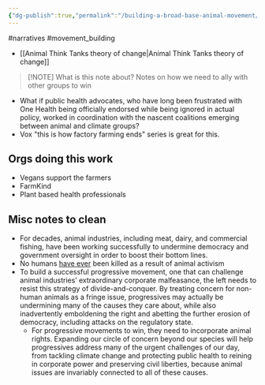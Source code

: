 ```yaml
---
{"dg-publish":true,"permalink":"/building-a-broad-base-animal-movement/","tags":["#narratives","#movement_building"],"created":"2025-10-23T17:42:47.924+01:00","updated":"2025-10-23T18:06:08.738+01:00"}
---
```


#narratives #movement_building 

- [[Animal Think Tanks theory of change\|Animal Think Tanks theory of change]]

> [!NOTE] What is this note about?
> Notes on how we need to ally with other groups to win

- What if public health advocates, who have long been frustrated with One Health being officially endorsed while being ignored in actual policy, worked in coordination with the nascent coalitions emerging between animal and climate groups?
- Vox "this is how factory farming ends" series is great for this.

## Orgs doing this work
- Vegans support the farmers
- FarmKind
- Plant based health professionals

## Misc notes to clean
- For decades, animal industries, including meat, dairy, and commercial fishing, have been working successfully to undermine democracy and government oversight in order to boost their bottom lines.
- No humans [have ever](https://theintercept.com/2019/03/23/ecoterrorism-fbi-animal-rights/) been killed as a result of animal activism
- To build a successful progressive movement, one that can challenge animal industries’ extraordinary corporate malfeasance, the left needs to resist this strategy of divide-and-conquer. By treating concern for non-human animals as a fringe issue, progressives may actually be undermining many of the causes they care about, while also inadvertently emboldening the right and abetting the further erosion of democracy, including attacks on the regulatory state.
	- For progressive movements to win, they need to incorporate animal rights. Expanding our circle of concern beyond our species will help progressives address many of the urgent challenges of our day, from tackling climate change and protecting public health to reining in corporate power and preserving civil liberties, because animal issues are invariably connected to all of these causes.
